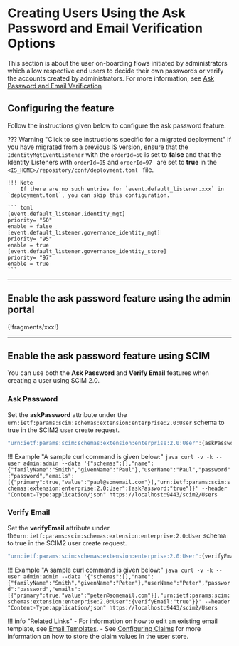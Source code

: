 # Creating Users Using the Ask Password and Email Verification Options

This section is about the user on-boarding flows initiated by
administrators which allow respective end users to decide their own
passwords or verify the accounts created by administrators. For more information, see [Ask Password and Email Verification](insert-link-concepts)

## Configuring the feature

Follow the instructions given below to configure the ask password
feature.

??? Warning "Click to see instructions specific for a migrated deployment" 
    If you have migrated from a previous IS version, ensure that
    the `IdentityMgtEventListener` with the ` orderId=50 ` is set to
    **false** and that the Identity Listeners with ` orderId=95 ` and `orderId=97 ` are set to **true** in the `<IS_HOME>/repository/conf/deployment.toml ` file.
       
    !!! Note 
        If there are no such entries for `event.default_listener.xxx` in `deployment.toml`, you can skip this configuration. 
        
    ``` toml
    [event.default_listener.identity_mgt]
    priority= "50"
    enable = false
    [event.default_listener.governance_identity_mgt]
    priority= "95"
    enable = true
    [event.default_listener.governance_identity_store]
    priority= "97"
    enable = true
    ```
---

## Enable the ask password feature using the admin portal

{!fragments/xxx!}

---

## Enable the ask password feature using SCIM

You can use both the **Ask Password** and **Verify Email** features when
creating a user using SCIM 2.0.

### Ask Password
    
Set the **askPassword** attribute under the`
urn:ietf:params:scim:schemas:extension:enterprise:2.0:User` schema to
true in the SCIM2 user create request. 

```java
"urn:ietf:params:scim:schemas:extension:enterprise:2.0:User":{askPassword:"true"}
```
    
!!! Example "A sample curl command is given below:"
    ``` java
    curl -v -k --user admin:admin --data '{"schemas":[],"name":{"familyName":"Smith","givenName":"Paul"},"userName":"Paul","password":"password","emails":[{"primary":true,"value":"paul@somemail.com"}],"urn:ietf:params:scim:schemas:extension:enterprise:2.0:User":{askPassword:"true"}}' --header "Content-Type:application/json" https://localhost:9443/scim2/Users
    ```

### Verify Email
    
Set the **verifyEmail** attribute under the`urn:ietf:params:scim:schemas:extension:enterprise:2.0:User` schema to
true in the SCIM2 user create request. 

```java
"urn:ietf:params:scim:schemas:extension:enterprise:2.0:User":{verifyEmail:"true"}
```
    
!!! Example "A sample curl command is given below:"
    ``` java
    curl -v -k --user admin:admin --data '{"schemas":[],"name":{"familyName":"Smith","givenName":"Peter"},"userName":"Peter","password":"password","emails":[{"primary":true,"value":"peter@somemail.com"}],"urn:ietf:params:scim:schemas:extension:enterprise:2.0:User":{verifyEmail:"true"}}' --header "Content-Type:application/json" https://localhost:9443/scim2/Users
    ```
    
!!! info "Related Links"
    -   For information on how to edit an existing email template, see [Email Templates](insert-email-templates).
    -   See [Configuring Claims](insert-configuring-claims) for more information on how to store
        the claim values in the user store.
